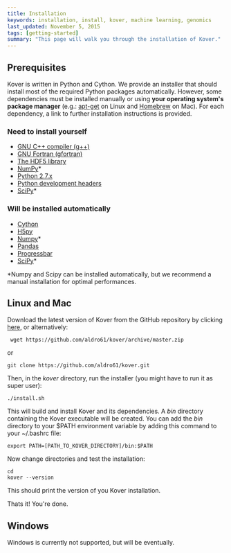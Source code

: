 ```yaml
---
title: Installation
keywords: installation, install, kover, machine learning, genomics
last_updated: November 5, 2015
tags: [getting-started]
summary: "This page will walk you through the installation of Kover."
---
```


## Prerequisites
 
Kover is written in Python and Cython. We provide an installer that should install most of the required Python packages 
automatically. However, some dependencies must be installed manually or using **your operating system's 
package manager** (e.g.: [apt-get](http://linux.die.net/man/8/apt-get) on Linux and [Homebrew](http://brew.sh/) on Mac).
For each dependency, a link to further installation instructions is provided.

### Need to install yourself

* [GNU C++ compiler (g++)](https://gcc.gnu.org/)
* [GNU Fortran (gfortran)](https://gcc.gnu.org/wiki/GFortran)
* [The HDF5 library](https://www.hdfgroup.org/HDF5/release/obtain5.html)
* [NumPy](http://docs.scipy.org/doc/numpy/user/install.html)*
* [Python 2.7.x](https://www.python.org/download/releases/2.7/)
* [Python development headers](https://docs.python.org/2/c-api/intro.html)
* [SciPy](https://github.com/scipy/scipy/releases)*

### Will be installed automatically

* [Cython](http://docs.cython.org/src/quickstart/install.html)
* [H5py](http://docs.h5py.org/en/latest/build.html)
* [Numpy](http://docs.scipy.org/doc/numpy/user/install.html)*
* [Pandas](http://pandas.pydata.org/pandas-docs/stable/install.html#installing-pandas)
* [Progressbar](https://pypi.python.org/pypi/progressbar)
* [SciPy](https://github.com/scipy/scipy/releases)*

*Numpy and Scipy can be installed automatically, but we recommend a manual installation for optimal performances.


## Linux and Mac

Download the latest version of Kover from the GitHub repository by clicking [here](https://github.com/aldro61/kover/archive/master.zip), or alternatively:

```
 wget https://github.com/aldro61/kover/archive/master.zip
```

or

```
git clone https://github.com/aldro61/kover.git
```

Then, in the *kover* directory, run the installer (you might have to run it as super user):

```
./install.sh
```

This will build and install Kover and its dependencies. A *bin* directory containing the Kover executable will be created.
You can add the *bin* directory to your $PATH environment variable by adding this command to your ~/.bashrc file:

```
export PATH=[PATH_TO_KOVER_DIRECTORY]/bin:$PATH
```

Now change directories and test the installation:

```
cd
kover --version
```

This should print the version of you Kover installation.

Thats it! You're done.

## Windows

Windows is currently not supported, but will be eventually.
